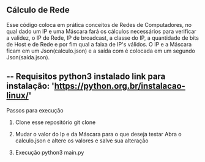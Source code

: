 Cálculo de Rede
--

Esse código coloca em prática conceitos de Redes de Computadores, no qual dado um IP e uma Máscara fará os cálculos necessários para verificar a validez, o IP de Rede, IP de broadcast, a classe do IP, a quantidade de bits de Host e de Rede e por fim qual a faixa de IP's válidos.
O IP e a Máscara ficam em um Json(calculo.json) e a saída com é colocada em um segundo Json(saída.json). 

--
Requisitos
    python3 instalado
    link para instalação: 'https://python.org.br/instalacao-linux/'
--
Passos para execução

1. Clone esse repositório
    git clone 

2. Mudar o valor do Ip e da Máscara para o que deseja testar
    Abra o calculo.json e altere os valores e salve sua alteração

3. Execução
    python3 main.py 

